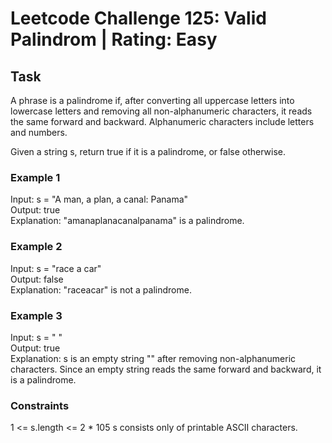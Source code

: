 # Leetcode Challenge 125: Valid Palindrom | Rating: Easy

## Task

A phrase is a palindrome if, after converting all uppercase letters into lowercase letters and removing all non-alphanumeric characters, it reads the same forward and backward. Alphanumeric characters include letters and numbers.

Given a string s, return true if it is a palindrome, or false otherwise.

### Example 1

Input: s = "A man, a plan, a canal: Panama"  
Output: true  
Explanation: "amanaplanacanalpanama" is a palindrome.

### Example 2

Input: s = "race a car"  
Output: false  
Explanation: "raceacar" is not a palindrome.

### Example 3

Input: s = " "  
Output: true  
Explanation: s is an empty string "" after removing non-alphanumeric characters. Since an empty string reads the same forward and backward, it is a palindrome.

### Constraints

1 <= s.length <= 2 * 105
s consists only of printable ASCII characters.
